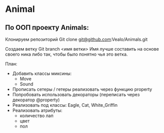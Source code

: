 # Animal

## По ООП проекту Animals:

Клонируем репозиторий
Git clone git@github.com:Vealo/Animals.git

Создаем ветку
Git branch <имя ветки>
Имя лучше составить на основе своего ника либо так, чтобы было понятно чья это ветка.

План:
- Добавить классы миксины:
  - Move
  - Sound
- Прописать сетеры / гетеры реализовать через функцию property
- Попробовать использовать декораторы (переписать через декоратор @property)
- Реализовать под классы: Eagle, Cat, White_Griffin
- Реализовать атрибуты:
  - количество лап
  - цвет
  - пол
